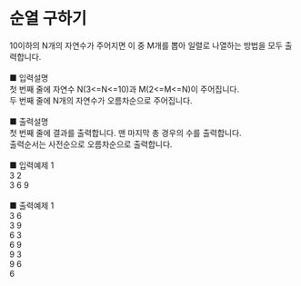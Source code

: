# 순열 구하기
10이하의 N개의 자연수가 주어지면 이 중 M개를 뽑아 일렬로 나열하는 방법을 모두 출력합니다.<br>
<br>
■ 입력설명<br>
첫 번째 줄에 자연수 N(3<=N<=10)과 M(2<=M<=N)이 주어집니다.<br>
두 번째 줄에 N개의 자연수가 오름차순으로 주어집니다.<br>
<br>
■ 출력설명<br>
첫 번째 줄에 결과를 출력합니다. 맨 마지막 총 경우의 수를 출력합니다.<br>
출력순서는 사전순으로 오름차순으로 출력합니다.<br>
<br>
■ 입력예제 1<br>
3 2<br>
3 6 9<br>
<br>
■ 출력예제 1<br>
3 6<br>
3 9<br>
6 3<br>
6 9<br>
9 3<br>
9 6<br>
6